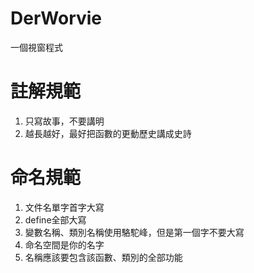 # DerWorvie
一個視窗程式

# 註解規範
1. 只寫故事，不要講明
2. 越長越好，最好把函數的更動歷史講成史詩

# 命名規範
1. 文件名單字首字大寫
2. define全部大寫
3. 變數名稱、類別名稱使用駱駝峰，但是第一個字不要大寫
4. 命名空間是你的名字
5. 名稱應該要包含該函數、類別的全部功能
